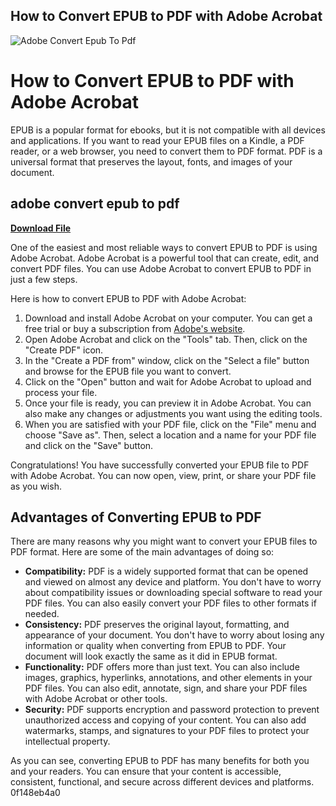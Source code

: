 ## How to Convert EPUB to PDF with Adobe Acrobat

 
![Adobe Convert Epub To Pdf](https://encrypted-tbn2.gstatic.com/images?q=tbn:ANd9GcTK3Z3yS6y-1e-6p46Vo0CUhrkaTFa0BMoN61LL8eWt043clcJ16fjB3PE)

 
# How to Convert EPUB to PDF with Adobe Acrobat
 
EPUB is a popular format for ebooks, but it is not compatible with all devices and applications. If you want to read your EPUB files on a Kindle, a PDF reader, or a web browser, you need to convert them to PDF format. PDF is a universal format that preserves the layout, fonts, and images of your document.
 
## adobe convert epub to pdf


[**Download File**](https://www.google.com/url?q=https%3A%2F%2Fshurll.com%2F2tKAPy&sa=D&sntz=1&usg=AOvVaw1BV9ljerFfs2fxBUG75Dl6)

 
One of the easiest and most reliable ways to convert EPUB to PDF is using Adobe Acrobat. Adobe Acrobat is a powerful tool that can create, edit, and convert PDF files. You can use Adobe Acrobat to convert EPUB to PDF in just a few steps.
 
Here is how to convert EPUB to PDF with Adobe Acrobat:
 
1. Download and install Adobe Acrobat on your computer. You can get a free trial or buy a subscription from [Adobe's website](https://acrobat.adobe.com/).
2. Open Adobe Acrobat and click on the "Tools" tab. Then, click on the "Create PDF" icon.
3. In the "Create a PDF from" window, click on the "Select a file" button and browse for the EPUB file you want to convert.
4. Click on the "Open" button and wait for Adobe Acrobat to upload and process your file.
5. Once your file is ready, you can preview it in Adobe Acrobat. You can also make any changes or adjustments you want using the editing tools.
6. When you are satisfied with your PDF file, click on the "File" menu and choose "Save as". Then, select a location and a name for your PDF file and click on the "Save" button.

Congratulations! You have successfully converted your EPUB file to PDF with Adobe Acrobat. You can now open, view, print, or share your PDF file as you wish.
  
## Advantages of Converting EPUB to PDF
 
There are many reasons why you might want to convert your EPUB files to PDF format. Here are some of the main advantages of doing so:

- **Compatibility:** PDF is a widely supported format that can be opened and viewed on almost any device and platform. You don't have to worry about compatibility issues or downloading special software to read your PDF files. You can also easily convert your PDF files to other formats if needed.
- **Consistency:** PDF preserves the original layout, formatting, and appearance of your document. You don't have to worry about losing any information or quality when converting from EPUB to PDF. Your document will look exactly the same as it did in EPUB format.
- **Functionality:** PDF offers more than just text. You can also include images, graphics, hyperlinks, annotations, and other elements in your PDF files. You can also edit, annotate, sign, and share your PDF files with Adobe Acrobat or other tools.
- **Security:** PDF supports encryption and password protection to prevent unauthorized access and copying of your content. You can also add watermarks, stamps, and signatures to your PDF files to protect your intellectual property.

As you can see, converting EPUB to PDF has many benefits for both you and your readers. You can ensure that your content is accessible, consistent, functional, and secure across different devices and platforms.
 0f148eb4a0
